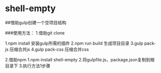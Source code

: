 # shell-empty
##借助gulp创建一个空项目结构

###使用方法：
1.借助git clone

1.npm install  安装gulp所需的插件
2.npm run build 生成项目目录
3.gulp pack-js 压缩合并js
4.gulp pack-css 压缩合并css


2.借助npm
1.npm install shell-empty
2.将gulpfile.js，package.json复制到根目录下
3.执行方法1步骤




